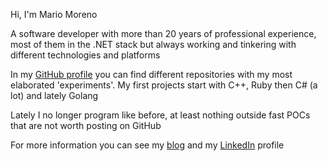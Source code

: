 Hi, I'm Mario Moreno

A software developer with more than 20 years of professional experience, most of them in the .NET stack but always working and tinkering with different technologies and platforms

In my [GitHub profile](https://github.com/mamcer) you can find different repositories with my most elaborated 'experiments'. My first projects start with C++, Ruby then C# (a lot) and lately Golang

Lately I no longer program like before, at least nothing outside fast POCs that are not worth posting on GitHub

For more information you can see my [blog](https://mamcer.github.io/) and my [LinkedIn](https://www.linkedin.com/in/mamcer) profile

